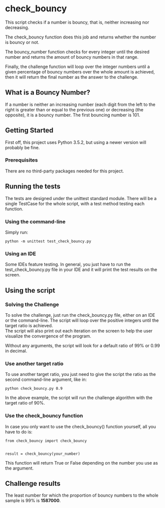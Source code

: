 # check_bouncy

This script checks if a number is bouncy, that is, neither increasing nor decreasing.  

The check_bouncy function does this job and returns whether the number is bouncy or not.  

The bouncy_number function checks for every integer until the desired number and returns the amount of bouncy numbers in that range.  
  
Finally, the challenge function will loop over the integer numbers until a given percentage of bouncy numbers over the whole amount is achieved, then it will return the final number as the answer to the challenge.

## What is a Bouncy Number?

If a number is neither an increasing number (each digit from the left to the right is greater than or equal to the previous one) or decreasing (the opposite), it is a bouncy number.
The first bouncing number is 101. 

## Getting Started

First off, this project uses Python 3.5.2, but using a newer version will probably be fine. 

### Prerequisites

There are no third-party packages needed for this project.

## Running the tests

The tests are designed under the unittest standard module. There will be a single TestCase for the whole script, with a test method testing each function.

### Using the command-line
Simply run:

```
python -m unittest test_check_bouncy.py
```

### Using an IDE

Some IDEs feature testing. In general, you just have to run the test_check_bouncy.py file in your IDE and it will print the test results on the screen. 

## Using the script

### Solving the Challenge

To solve the challenge, just run the check_bouncy.py file, either on an IDE or the command-line. The script will loop over the positive integers until the target ratio is achieved.  
The script will also print out each iteration on the screen to help the user visualize the convergence of the program.

Without any arguments, the script will look for a default ratio of 99% or 0.99 in decimal. 

### Use another target ratio

To use another target ratio, you just need to give the script the ratio as the second command-line argument, like in:

```
python check_bouncy.py 0.9
```

In the above example, the script will run the challenge algorithm with the target ratio of 90%. 

### Use the check_bouncy function

In case you only want to use the check_bouncy() function yourself, all you have to do is:

```
from check_bouncy import check_bouncy


result = check_bouncy(your_number)
```

This function will return True or False depending on the number you use as the argument.

## Challenge results

The least number for which the proportion of bouncy numbers to the whole sample is 99% is **1587000**.